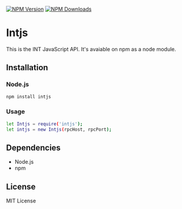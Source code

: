 [![NPM Version][npm-image]][npm-url] [![NPM Downloads][downloads-image]][downloads-url]


# Intjs

This is the INT JavaScript API. It's avaiable on npm as a node module.


## Installation

### Node.js

```bash
npm install intjs
```

### Usage

```bash
let Intjs = require('intjs');
let intjs = new Intjs(rpcHost, rpcPort);
```

## Dependencies

* Node.js
* npm


## License

MIT License

[npm-image]: https://img.shields.io/npm/v/intjs.svg
[npm-url]: https://www.npmjs.org/package/intjs
[downloads-image]: https://img.shields.io/npm/dm/intjs.svg
[downloads-url]: https://www.npmjs.org/package/intjs
